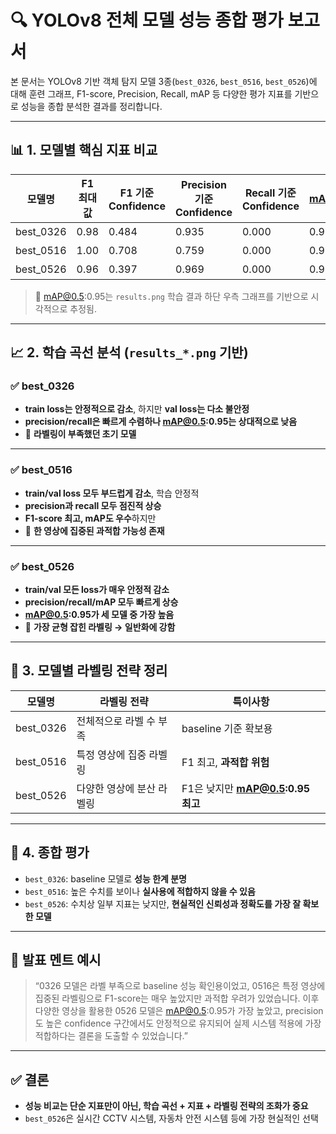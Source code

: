 # 🔍 YOLOv8 전체 모델 성능 종합 평가 보고서

본 문서는 YOLOv8 기반 객체 탐지 모델 3종(`best_0326`, `best_0516`, `best_0526`)에 대해 훈련 그래프, F1-score, Precision, Recall, mAP 등 다양한 평가 지표를 기반으로 성능을 종합 분석한 결과를 정리합니다.

---

## 📊 1. 모델별 핵심 지표 비교

| 모델명     | F1 최대값 | F1 기준 Confidence | Precision 기준 Confidence | Recall 기준 Confidence | mAP@0.5 | mAP@0.5:0.95 |
|------------|-----------|---------------------|-----------------------------|-------------------------|---------|---------------|
| best_0326  | 0.98      | 0.484               | 0.935                       | 0.000                   | 0.988   | 약 0.78       |
| best_0516  | 1.00      | 0.708               | 0.759                       | 0.000                   | 0.995   | 약 0.79       |
| best_0526  | 0.96      | 0.397               | 0.969                       | 0.000                   | 0.990   | 약 0.86       |

> 📌 mAP@0.5:0.95는 `results.png` 학습 결과 하단 우측 그래프를 기반으로 시각적으로 추정됨.

---

## 📈 2. 학습 곡선 분석 (`results_*.png` 기반)

### ✅ best_0326
- **train loss는 안정적으로 감소**, 하지만 **val loss는 다소 불안정**
- **precision/recall은 빠르게 수렴하나 mAP@0.5:0.95는 상대적으로 낮음**
- 📌 **라벨링이 부족했던 초기 모델**

---

### ✅ best_0516
- **train/val loss 모두 부드럽게 감소**, 학습 안정적
- **precision과 recall 모두 점진적 상승**
- **F1-score 최고, mAP도 우수**하지만
- 📌 **한 영상에 집중된 과적합 가능성 존재**

---

### ✅ best_0526
- **train/val 모든 loss가 매우 안정적 감소**
- **precision/recall/mAP 모두 빠르게 상승**
- **mAP@0.5:0.95가 세 모델 중 가장 높음**
- 📌 **가장 균형 잡힌 라벨링 → 일반화에 강함**

---

## 🔁 3. 모델별 라벨링 전략 정리

| 모델명     | 라벨링 전략                   | 특이사항 |
|------------|-------------------------------|----------|
| best_0326  | 전체적으로 라벨 수 부족       | baseline 기준 확보용 |
| best_0516  | 특정 영상에 집중 라벨링       | F1 최고, **과적합 위험** |
| best_0526  | 다양한 영상에 분산 라벨링     | F1은 낮지만 **mAP@0.5:0.95 최고** |

---

## 📌 4. 종합 평가

- `best_0326`: baseline 모델로 **성능 한계 분명**
- `best_0516`: 높은 수치를 보이나 **실사용에 적합하지 않을 수 있음**
- `best_0526`: 수치상 일부 지표는 낮지만, **현실적인 신뢰성과 정확도를 가장 잘 확보한 모델**

---

## 💬 발표 멘트 예시

> “0326 모델은 라벨 부족으로 baseline 성능 확인용이었고, 0516은 특정 영상에 집중된 라벨링으로 F1-score는 매우 높았지만 과적합 우려가 있었습니다. 이후 다양한 영상을 활용한 0526 모델은 mAP@0.5:0.95가 가장 높았고, precision도 높은 confidence 구간에서도 안정적으로 유지되어 실제 시스템 적용에 가장 적합하다는 결론을 도출할 수 있었습니다.”

---

## ✅ 결론

- **성능 비교는 단순 지표만이 아닌, 학습 곡선 + 지표 + 라벨링 전략의 조화가 중요**
- `best_0526`은 실시간 CCTV 시스템, 자동차 안전 시스템 등에 가장 현실적인 선택

